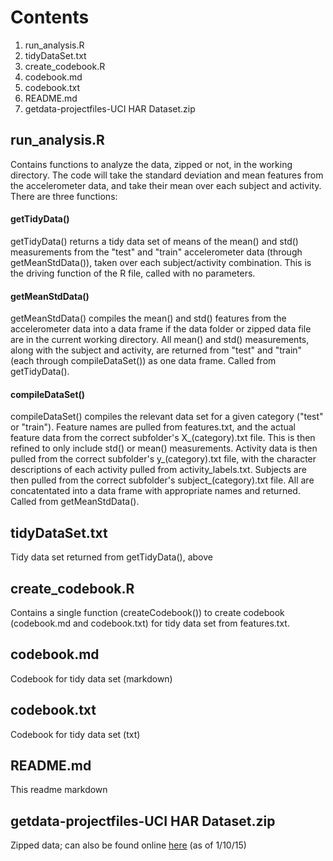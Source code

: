 # Contents
1. run_analysis.R
2. tidyDataSet.txt
2. create_codebook.R
3. codebook.md
4. codebook.txt
4. README.md
5. getdata-projectfiles-UCI HAR Dataset.zip

## run_analysis.R
Contains functions to analyze the data, zipped or not, in the working directory. The code will take the standard deviation and mean features from the accelerometer data, and take their mean over each subject and activity. There are three functions:

#### getTidyData()

getTidyData() returns a tidy data set of means of the mean() and std() measurements from the "test" and "train" accelerometer data (through getMeanStdData()), taken over each subject/activity combination. This is the driving function of the R file, called with no parameters.

#### getMeanStdData()

getMeanStdData() compiles the mean() and std() features from the accelerometer data into a data frame if the data folder or zipped data file are in the current working directory. All mean() and std() measurements, along with the subject and activity, are returned from "test" and "train" (each through compileDataSet()) as one data frame. Called from getTidyData().

#### compileDataSet()

compileDataSet() compiles the relevant data set for a given category ("test" or "train"). Feature names are pulled from features.txt, and the actual feature data from the correct subfolder's X_(category).txt file. This is then refined to only include std() or mean() measurements. Activity data is then pulled from the correct subfolder's y_(category).txt file, with the character descriptions of each activity pulled from activity_labels.txt. Subjects are then pulled from the correct subfolder's subject_(category).txt file. All are concatentated into a data frame with appropriate names and returned. Called from getMeanStdData().

## tidyDataSet.txt

Tidy data set returned from getTidyData(), above

## create_codebook.R

Contains a single function (createCodebook()) to create codebook (codebook.md and codebook.txt) for tidy data set from features.txt.

## codebook.md

Codebook for tidy data set (markdown)

## codebook.txt

Codebook for tidy data set (txt)

## README.md

This readme markdown

## getdata-projectfiles-UCI HAR Dataset.zip

Zipped data; can also be found online [here](https://d396qusza40orc.cloudfront.net/getdata%2Fprojectfiles%2FUCI%20HAR%20Dataset.zip) (as of 1/10/15)